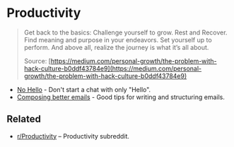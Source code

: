 # Productivity

> Get back to the basics: Challenge yourself to grow. Rest and Recover. Find meaning and purpose in your endeavors. Set yourself up to perform. And above all, realize the journey is what it’s all about.
>
> Source: [https://medium.com/personal-growth/the-problem-with-hack-culture-b0ddf43784e9](https://medium.com/personal-growth/the-problem-with-hack-culture-b0ddf43784e9)



* [No Hello](http://www.nohello.com/) - Don't start a chat with only "Hello".
* [Composing better emails](https://iridakos.com/how-to/2019/06/26/composing-better-emails.html) - Good tips for writing and structuring emails.

## Related

*  [r/Productivity](https://www.reddit.com/r/productivity/) – Productivity subreddit.

